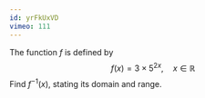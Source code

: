 ```yaml
---
id: yrFkUxVD
vimeo: 111
---
```


The function $f$ is defined by
$$
f(x) = 3 \times 5^{2x}, \quad x \in \mathbb{R}
$$
Find $f^{-1}(x),$ stating its domain and range.
